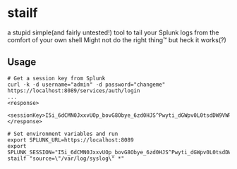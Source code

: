 stailf
======
a stupid simple(and fairly untested!) tool to tail your Splunk logs from the comfort of your own shell
Might not do the right thing&trade; but heck it works(?)

## Usage

    # Get a session key from Splunk
    curl -k -d username="admin" -d password="changeme" https://localhost:8089/services/auth/login
    ...
    <response>
        <sessionKey>I5i_6dCMN0JxxvUOp_bovG8Obye_6zd0HJS^Pwyti_dGWpv0L0tsdDW9VWR56cs0h055lMI2hTmdwVvQNkIePVDyjvQ1sAardhKPXu6smF</sessionKey>
    </response>

    # Set environment variables and run
    export SPLUNK_URL=https://localhost:8089
    export SPLUNK_SESSION="I5i_6dCMN0JxxvUOp_bovG8Obye_6zd0HJS^Pwyti_dGWpv0L0tsdDW9VWR56cs0h055lMI2hTmdwVvQNkIePVDyjvQ1sAardhKPXu6smF"
    stailf "source=\"/var/log/syslog\" *"



